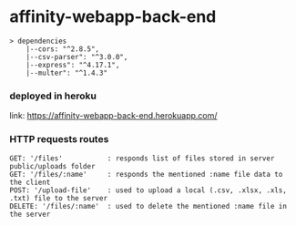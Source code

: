 # affinity-webapp-back-end
```  
> dependencies
    |--cors: "^2.8.5",
    |--csv-parser": "^3.0.0",
    |--express": "^4.17.1",
    |--multer": "^1.4.3"
```
### deployed in heroku
link: https://affinity-webapp-back-end.herokuapp.com/

### HTTP requests routes
```
GET: '/files'           : responds list of files stored in server public/uploads folder
GET: '/files/:name'     : responds the mentioned :name file data to the client
POST: '/upload-file'    : used to upload a local (.csv, .xlsx, .xls, .txt) file to the server
DELETE: '/files/:name'  : used to delete the mentioned :name file in the server
```